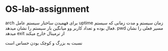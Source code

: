 # OS-lab-assignment
arch  برای فهمیدن ساختار سیستم عامل
uptime زمان سیستم و مدت زمانی که سیستم فعال بوده و تعداد کاربر وو میانگین بار سیستم را نشان میدهد.
pwd مسیر فعلی را نشان میدهد
exit از ترمینال خارج میکند



نسبت به بزرگ و کوچک بودن حساس است
